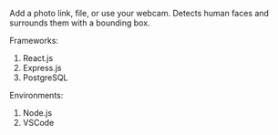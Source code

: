 Add a photo link, file, or use your webcam. Detects human faces and surrounds them with a bounding box.

Frameworks: 
1. React.js
2. Express.js
3. PostgreSQL

Environments:
1. Node.js
2. VSCode
